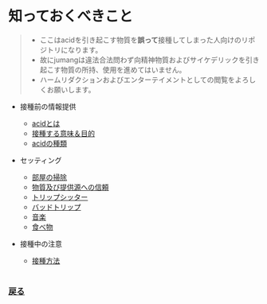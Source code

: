 # 知っておくべきこと

> * ここはacidを引き起こす物質を<strong>誤って</strong>接種してしまった人向けのリポジトリになります。
> * 故にjumangは違法合法問わず向精神物質およびサイケデリックを引き起こす物質の所持、使用を進めてはいません。
> * ハームリダクションおよびエンターテイメントとしての閲覧をよろしくお願いします。

- 接種前の情報提供
    - [acidとは](wlsd.md)
    - [接種する意味＆目的](wfor.md)
    - [acidの種類](type.md)

- セッティング
    - [部屋の掃除](cleaning.md)
    - [物質及び提供源への信頼](trust.md)
    - [トリップシッター](sit.md)
    - [バッドトリップ](bad.md)
    - [音楽](music.md)
    - [食べ物](food.md)

- 接種中の注意
    - [接種方法](howto.md)

#
### [戻る](../README.md)